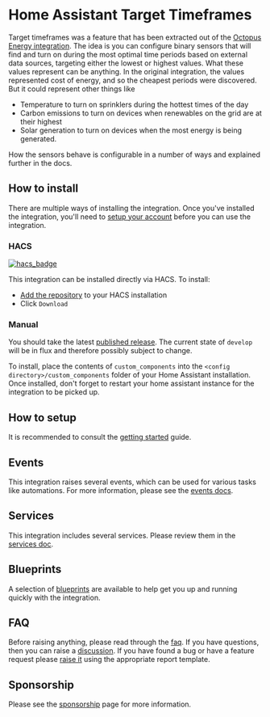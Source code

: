 # Home Assistant Target Timeframes

Target timeframes was a feature that has been extracted out of the [Octopus Energy integration](https://github.com/BottlecapDave/HomeAssistant-OctopusEnergy). The idea is you can configure binary sensors that will find and turn on during the most optimal time periods based on external data sources, targeting either the lowest or highest values. What these values represent can be anything. In the original integration, the values represented cost of energy, and so the cheapest periods were discovered. But it could represent other things like 

* Temperature to turn on sprinklers during the hottest times of the day
* Carbon emissions to turn on devices when renewables on the grid are at their highest
* Solar generation to turn on devices when the most energy is being generated.

How the sensors behave is configurable in a number of ways and explained further in the docs.

## How to install

There are multiple ways of installing the integration. Once you've installed the integration, you'll need to [setup your account](#how-to-setup) before you can use the integration.

### HACS

[![hacs_badge](https://img.shields.io/badge/HACS-Default-41BDF5.svg?style=for-the-badge)](https://github.com/hacs/integration)

This integration can be installed directly via HACS. To install:

* [Add the repository](https://my.home-assistant.io/redirect/hacs_repository/?owner=BottlecapDave&repository=homeassistant-targettimeframes&category=integration) to your HACS installation
* Click `Download`

### Manual

You should take the latest [published release](https://github.com/BottlecapDave/homeassistant-targettimeframes/releases). The current state of `develop` will be in flux and therefore possibly subject to change.

To install, place the contents of `custom_components` into the `<config directory>/custom_components` folder of your Home Assistant installation. Once installed, don't forget to restart your home assistant instance for the integration to be picked up.

## How to setup

It is recommended to consult the [getting started](./setup/getting_started.md) guide.

## Events

This integration raises several events, which can be used for various tasks like automations. For more information, please see the [events docs](./events.md).

## Services

This integration includes several services. Please review them in the [services doc](./services.md).

## Blueprints

A selection of [blueprints](./blueprints.md) are available to help get you up and running quickly with the integration.

## FAQ

Before raising anything, please read through the [faq](./faq.md). If you have questions, then you can raise a [discussion](https://github.com/BottlecapDave/homeassistant-targettimeframes/discussions). If you have found a bug or have a feature request please [raise it](https://github.com/BottlecapDave/homeassistant-targettimeframes/issues) using the appropriate report template.

## Sponsorship

Please see the [sponsorship](./sponsorship.md) page for more information.
